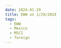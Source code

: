 ```yaml
---
date: 2024-01-29
title: EWW on 1/29/2024
tags: 
  - EWW
  - Mexico
  - MSCI
  - foreign
---
```

<div class="post">
<snapshot-grid 
    :reports="['2024/01/26/CTA/EWW', '2024/01/29/CTA/EWW', '2024/01/29/MTP/EWW']"
    chart="2024/01/29/Chart/EWW"
/>
<p>

</p>
<p>

</p>
</div>